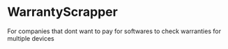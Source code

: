 # WarrantyScrapper
For companies that dont want to pay for softwares to check warranties for multiple devices
